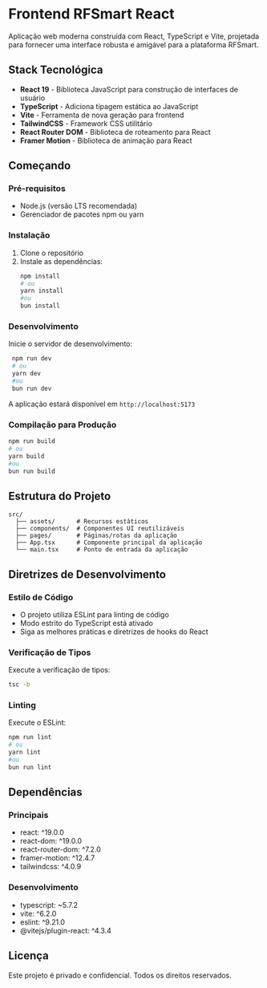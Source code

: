 # Frontend RFSmart React

Aplicação web moderna construída com React, TypeScript e Vite, projetada para fornecer uma interface robusta e amigável para a plataforma RFSmart.

## Stack Tecnológica

- **React 19** - Biblioteca JavaScript para construção de interfaces de usuário
- **TypeScript** - Adiciona tipagem estática ao JavaScript
- **Vite** - Ferramenta de nova geração para frontend
- **TailwindCSS** - Framework CSS utilitário
- **React Router DOM** - Biblioteca de roteamento para React
- **Framer Motion** - Biblioteca de animação para React

## Começando

### Pré-requisitos

- Node.js (versão LTS recomendada)
- Gerenciador de pacotes npm ou yarn

### Instalação

1. Clone o repositório
2. Instale as dependências:
   ```bash
   npm install
   # ou
   yarn install
   #ou
   bun install
   ```

### Desenvolvimento

Inicie o servidor de desenvolvimento:

```bash
 npm run dev
 # ou
 yarn dev
 #ou
 bun run dev
```

A aplicação estará disponível em `http://localhost:5173`

### Compilação para Produção

```bash
npm run build
# ou
yarn build
#ou
bun run build
```

## Estrutura do Projeto

```
src/
  ├── assets/      # Recursos estáticos
  ├── components/  # Componentes UI reutilizáveis
  ├── pages/       # Páginas/rotas da aplicação
  ├── App.tsx      # Componente principal da aplicação
  └── main.tsx     # Ponto de entrada da aplicação
```

## Diretrizes de Desenvolvimento

### Estilo de Código

- O projeto utiliza ESLint para linting de código
- Modo estrito do TypeScript está ativado
- Siga as melhores práticas e diretrizes de hooks do React

### Verificação de Tipos

Execute a verificação de tipos:

```bash
tsc -b
```

### Linting

Execute o ESLint:

```bash
npm run lint
# ou
yarn lint
#ou
bun run lint
```

## Dependências

### Principais

- react: ^19.0.0
- react-dom: ^19.0.0
- react-router-dom: ^7.2.0
- framer-motion: ^12.4.7
- tailwindcss: ^4.0.9

### Desenvolvimento

- typescript: ~5.7.2
- vite: ^6.2.0
- eslint: ^9.21.0
- @vitejs/plugin-react: ^4.3.4

## Licença

Este projeto é privado e confidencial. Todos os direitos reservados.
